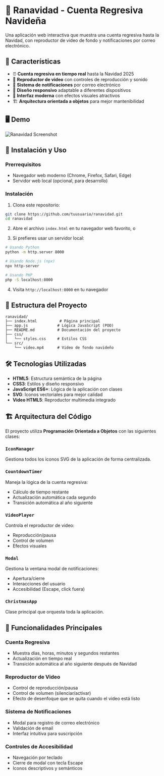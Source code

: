 # 🎄 Ranavidad - Cuenta Regresiva Navideña

Una aplicación web interactiva que muestra una cuenta regresiva hasta la Navidad, con reproductor de video de fondo y notificaciones por correo electrónico.

## 🌟 Características

- ⏰ **Cuenta regresiva en tiempo real** hasta la Navidad 2025
- 🎥 **Reproductor de video** con controles de reproducción y sonido
- 🔔 **Sistema de notificaciones** por correo electrónico
- 📱 **Diseño responsivo** adaptable a diferentes dispositivos
- 🎨 **Interfaz moderna** con efectos visuales atractivos
- 🏗️ **Arquitectura orientada a objetos** para mejor mantenibilidad

## 🖥️ Demo

![Ranavidad Screenshot](screenshot.png) <!-- Agrega una captura de pantalla aquí -->

## 🚀 Instalación y Uso

### Prerrequisitos

- Navegador web moderno (Chrome, Firefox, Safari, Edge)
- Servidor web local (opcional, para desarrollo)

### Instalación

1. Clona este repositorio:
```bash
git clone https://github.com/tuusuario/ranavidad.git
cd ranavidad
```

2. Abre el archivo `index.html` en tu navegador web favorito, o

3. Si prefieres usar un servidor local:
```bash
# Usando Python
python -m http.server 8000

# Usando Node.js (npx)
npx http-server

# Usando PHP
php -S localhost:8000
```

4. Visita `http://localhost:8000` en tu navegador

## 📁 Estructura del Proyecto

```
ranavidad/
├── index.html          # Página principal
├── app.js             # Lógica JavaScript (POO)
├── README.md          # Documentación del proyecto
├── css/
│   └── styles.css     # Estilos CSS
└── src/
    └── video.mp4      # Video de fondo navideño
```

## 🛠️ Tecnologías Utilizadas

- **HTML5**: Estructura semántica de la página
- **CSS3**: Estilos y diseño responsivo
- **JavaScript ES6+**: Lógica de la aplicación con clases
- **SVG**: Iconos vectoriales para mejor calidad
- **Video HTML5**: Reproductor multimedia integrado

## 🏗️ Arquitectura del Código

El proyecto utiliza **Programación Orientada a Objetos** con las siguientes clases:

### `IconManager`
Gestiona todos los iconos SVG de la aplicación de forma centralizada.

### `CountdownTimer`
Maneja la lógica de la cuenta regresiva:
- Cálculo de tiempo restante
- Actualización automática cada segundo
- Transición automática al año siguiente

### `VideoPlayer`
Controla el reproductor de video:
- Reproducción/pausa
- Control de volumen
- Efectos visuales

### `Modal`
Gestiona la ventana modal de notificaciones:
- Apertura/cierre
- Interacciones del usuario
- Accesibilidad (Escape, click fuera)

### `ChristmasApp`
Clase principal que orquesta toda la aplicación.

## 🎯 Funcionalidades Principales

### Cuenta Regresiva
- Muestra días, horas, minutos y segundos restantes
- Actualización en tiempo real
- Transición automática al año siguiente después de Navidad

### Reproductor de Video
- Control de reproducción/pausa
- Control de volumen (silenciar/activar)
- Efecto de desenfoque que se quita cuando el video está listo

### Sistema de Notificaciones
- Modal para registro de correo electrónico
- Validación de email
- Interfaz intuitiva para suscripción

### Controles de Accesibilidad
- Navegación por teclado
- Cierre de modal con tecla Escape
- Iconos descriptivos y semánticos
